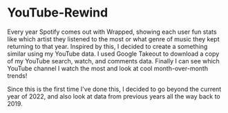 # YouTube-Rewind

Every year Spotify comes out with Wrapped, showing each user fun stats like which artist they listened to the most or what genre of music they kept returning to that year.
Inspired by this, I decided to create a something similar using my YouTube data.
I used Google Takeout to download a copy of my YouTube search, watch, and comments data.
Finally I can see which YouTube channel I watch the most and look at cool month-over-month trends!

Since this is the first time I've done this, I decided to go beyond the current year of 2022, and also look at data from previous years all the way back to 2019.
